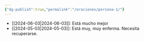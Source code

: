 ```yaml
---
{"dg-publish":true,"permalink":"/oraciones/persona-1/"}
---
```



- [[2024-06-03\|2024-06-03]]: Está mucho mejor 
- [[2024-05-03\|2024-05-03]]: Está muy, muy enferma. Necesita recuperarse.

